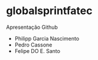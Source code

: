 # globalsprintfatec
Apresentação Github
- Philipp Garcia Nascimento
- Pedro Cassone
- Felipe DO E. Santo
